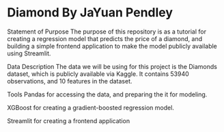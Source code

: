 # Diamond By JaYuan Pendley

Statement of Purpose
The purpose of this repository is as a tutorial for creating a regression model that predicts the price of a diamond, and building a simple frontend application to make the model publicly available using Streamlit.

Data Description
The data we will be using for this project is the Diamonds dataset, which is publicly available via Kaggle. It contains 53940 observations, and 10 features in the dataset.

Tools
Pandas for accessing the data, and preparing the it for modeling.

XGBoost for creating a gradient-boosted regression model.

Streamlit for creating a frontend application
